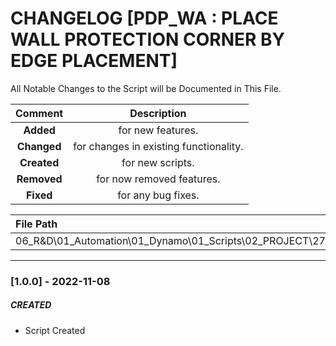 # CHANGELOG [PDP_WA : PLACE WALL PROTECTION CORNER BY EDGE PLACEMENT]
All Notable Changes to the Script will be Documented in This File.

| Comment | Description |
| :--: | :--: |
| **Added**  | for new features. |
|**Changed** |for changes in existing functionality. |
|**Created** | for new scripts. |
|**Removed** |for now removed features. |
|**Fixed** |for any bug fixes. |

| File Path | 
| :-- |
|06_R&D\01_Automation\01_Dynamo\01_Scripts\02_PROJECT\272_PDP\WALLS|
------------------------------------------------------------------

### [1.0.0] - 2022-11-08
##### CREATED
- Script Created